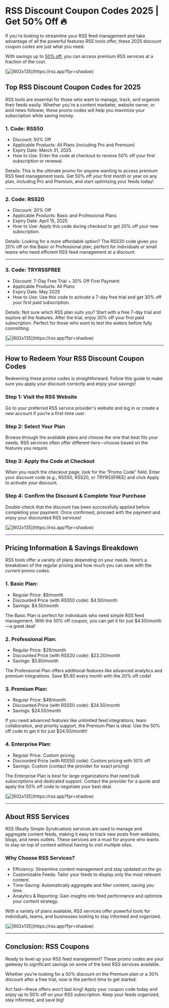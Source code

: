 # RSS Discount Coupon Codes 2025 | Get 50% Off 🔥

If you're looking to streamline your RSS feed management and take advantage of all the powerful features RSS tools offer, these 2025 discount coupon codes are just what you need.

With savings up to [50% off](https://rss.app?fpr=shadow), you can access premium RSS services at a fraction of the cost.

[![|602x135](https://lh7-rt.googleusercontent.com/docsz/AD_4nXdlJ-sKwouoTD2r5s65SxJ-cgzfw6dETbZ0rVCgi7Xqzoc8i091CTyzb8CVPpgKx7dmxJHptjmFMFqh8O8QJ-7qVEerTWGtxcS6yhGpunB4IEUoiwqWD12Bsgd4v0P-j_30b5gA?key=e0rb4CHZL7yDekEMKcPVoRH_)](https://rss.app?fpr=shadow)

## Top RSS Discount Coupon Codes for 2025

RSS tools are essential for those who want to manage, track, and organize their feeds easily. Whether you're a content marketer, website owner, or avid news follower, these promo codes will help you maximize your subscription while saving money.

### 1. Code: RSS50

* Discount: 50% Off
* Applicable Products: All Plans (including Pro and Premium)
* Expiry Date: March 31, 2025
* How to Use: Enter the code at checkout to receive 50% off your first subscription or renewal.

Details: This is the ultimate promo for anyone wanting to access premium RSS feed management tools. Get 50% off your first month or year on any plan, including Pro and Premium, and start optimizing your feeds today!

---

### 2. Code: RSS20

* Discount: 20% Off
* Applicable Products: Basic and Professional Plans
* Expiry Date: April 15, 2025
* How to Use: Apply this code during checkout to get 20% off your new subscription.

Details: Looking for a more affordable option? The RSS20 code gives you 20% off on the Basic or Professional plan, perfect for individuals or small teams who need efficient RSS feed management at a discount.

---

### 3. Code: TRYRSSFREE

* Discount: 7-Day Free Trial + 30% Off First Payment
* Applicable Products: All Plans
* Expiry Date: May 2025
* How to Use: Use this code to activate a 7-day free trial and get 30% off your first paid subscription.

Details: Not sure which RSS plan suits you? Start with a free 7-day trial and explore all the features. After the trial, enjoy 30% off your first paid subscription. Perfect for those who want to test the waters before fully committing.

[![|602x135](https://lh7-rt.googleusercontent.com/docsz/AD_4nXdlJ-sKwouoTD2r5s65SxJ-cgzfw6dETbZ0rVCgi7Xqzoc8i091CTyzb8CVPpgKx7dmxJHptjmFMFqh8O8QJ-7qVEerTWGtxcS6yhGpunB4IEUoiwqWD12Bsgd4v0P-j_30b5gA?key=e0rb4CHZL7yDekEMKcPVoRH_)](https://rss.app?fpr=shadow)

---

## How to Redeem Your RSS Discount Coupon Codes

Redeeming these promo codes is straightforward. Follow this guide to make sure you apply your discount correctly and enjoy your savings!

### Step 1: Visit the RSS Website

Go to your preferred RSS service provider's website and log in or create a new account if you’re a first-time user.

### Step 2: Select Your Plan

Browse through the available plans and choose the one that best fits your needs. RSS services often offer different tiers—choose based on the features you require.

### Step 3: Apply the Code at Checkout

When you reach the checkout page, look for the “Promo Code” field. Enter your discount code (e.g., RSS50, RSS20, or TRYRSSFREE) and click Apply to activate your discount.

### Step 4: Confirm the Discount & Complete Your Purchase

Double-check that the discount has been successfully applied before completing your payment. Once confirmed, proceed with the payment and enjoy your discounted RSS services!

[![|602x135](https://lh7-rt.googleusercontent.com/docsz/AD_4nXdlJ-sKwouoTD2r5s65SxJ-cgzfw6dETbZ0rVCgi7Xqzoc8i091CTyzb8CVPpgKx7dmxJHptjmFMFqh8O8QJ-7qVEerTWGtxcS6yhGpunB4IEUoiwqWD12Bsgd4v0P-j_30b5gA?key=e0rb4CHZL7yDekEMKcPVoRH_)](https://rss.app?fpr=shadow)

---

## Pricing Information & Savings Breakdown

RSS tools offer a variety of plans depending on your needs. Here’s a breakdown of the regular pricing and how much you can save with the current promo codes.

### 1. Basic Plan:

* Regular Price: $9/month
* Discounted Price (with RSS50 code): $4.50/month
* Savings: $4.50/month

The Basic Plan is perfect for individuals who need simple RSS feed management. With the 50% off coupon, you can get it for just $4.50/month—a great deal!

### 2. Professional Plan:

* Regular Price: $29/month
* Discounted Price (with RSS20 code): $23.20/month
* Savings: $5.80/month

The Professional Plan offers additional features like advanced analytics and premium integrations. Save $5.80 every month with the 20% off code!

### 3. Premium Plan:

* Regular Price: $49/month
* Discounted Price (with RSS50 code): $24.50/month
* Savings: $24.50/month

If you need advanced features like unlimited feed integrations, team collaboration, and priority support, the Premium Plan is ideal. Use the 50% off code to get it for just $24.50/month!

### 4. Enterprise Plan:

* Regular Price: Custom pricing
* Discounted Price (with RSS50 code): Custom pricing with 50% off
* Savings: Custom (contact the provider for exact pricing)

The Enterprise Plan is best for large organizations that need bulk subscriptions and dedicated support. Contact the provider for a quote and apply the 50% off code to negotiate your best deal.

[![|602x135](https://lh7-rt.googleusercontent.com/docsz/AD_4nXdlJ-sKwouoTD2r5s65SxJ-cgzfw6dETbZ0rVCgi7Xqzoc8i091CTyzb8CVPpgKx7dmxJHptjmFMFqh8O8QJ-7qVEerTWGtxcS6yhGpunB4IEUoiwqWD12Bsgd4v0P-j_30b5gA?key=e0rb4CHZL7yDekEMKcPVoRH_)](https://rss.app?fpr=shadow)

---

## About RSS Services

RSS (Really Simple Syndication) services are used to manage and aggregate content feeds, making it easy to track new posts from websites, blogs, and news outlets. These services are a must for anyone who wants to stay on top of content without having to visit multiple sites.

### Why Choose RSS Services?

* Efficiency: Streamline content management and stay updated on the go.
* Customizable Feeds: Tailor your feeds to display only the most relevant content.
* Time-Saving: Automatically aggregate and filter content, saving you time.
* Analytics & Reporting: Gain insights into feed performance and optimize your content strategy.

With a variety of plans available, RSS services offer powerful tools for individuals, teams, and businesses looking to stay informed and organized.

[![|602x135](https://lh7-rt.googleusercontent.com/docsz/AD_4nXdlJ-sKwouoTD2r5s65SxJ-cgzfw6dETbZ0rVCgi7Xqzoc8i091CTyzb8CVPpgKx7dmxJHptjmFMFqh8O8QJ-7qVEerTWGtxcS6yhGpunB4IEUoiwqWD12Bsgd4v0P-j_30b5gA?key=e0rb4CHZL7yDekEMKcPVoRH_)](https://rss.app?fpr=shadow)

---

## Conclusion: RSS Coupons

Ready to level up your RSS feed management? These promo codes are your gateway to significant savings on some of the best RSS services available.

Whether you’re looking for a 50% discount on the Premium plan or a 30% discount after a free trial, now is the perfect time to get started.

Act fast—these offers won’t last long! Apply your coupon code today and enjoy up to 50% off on your RSS subscription. Keep your feeds organized, stay informed, and save big!
